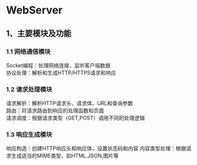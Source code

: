 # WebServer
##  1、主要模块及功能
###  1.1 网络通信模块  
  Socket编程：处理网络连接，监听客户端数据  
  协议处理：解析和生成HTTP/HTTPS请求和响应  
###  1.2 请求处理模块  
  请求解析：解析HTTP请求头、请求体、URL和查询参数  
  路由：将请求路由到响应的处理函数和页面  
  请求调度：根据请求类型（GET,POST）调用不同的处理逻辑  
###  1.3 响应生成模块  
  响应构造：创建HTTP响应头和响应体，设置状态码和内容
  内容类型处理：根据请求生成适当的MIME类型，如HTML,JSON,图片等  
  
